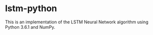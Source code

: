 # lstm-python
This is an implementation of the LSTM Neural Network algorithm using Python 3.6.1 and NumPy.

